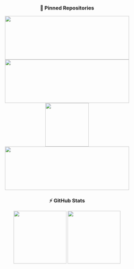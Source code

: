 <div align="center">
  <h3>📌 Pinned Repositories</h3>
  <span>
    <img height="140rem" width="400px" src="https://github-readme-stats.vercel.app/api/pin/?username=jigyansunanda&repo=Online-Code-Runner&theme=bear&hide_border=true"/>
    <img height="140rem" width="400px" src="https://github-readme-stats.vercel.app/api/pin/?username=jigyansunanda&repo=Shortest-Path-Visualizer&theme=bear&hide_border=true"/>
  </pan>
  <span>
    <img height="140rem" src="https://github-readme-stats.vercel.app/api/pin/?username=jigyansunanda&repo=Leetcode-Practice&theme=bear&hide_border=true"/>
    <img height="140rem" width="400px" src="https://github-readme-stats.vercel.app/api/pin/?username=jigyansunanda&repo=focus&theme=bear&hide_border=true"/>
  </pan>
</div>

<div align="center">
  <h3>⚡ GitHub Stats</h3>
  <span>
    <img height="170rem" src="https://github-readme-stats.vercel.app/api?username=jigyansunanda&show_icons=true&include_all_commits=true&count_private=true&theme=bear&hide_border=true&hide_rank=true&hide_title=true"/>
    <img height="170rem" src="https://github-readme-stats-jigyansu-nandas-projects.vercel.app/api/top-langs/?username=jigyansunanda&count_private=true&layout=compact&theme=bear&hide_border=true&show_icons=true&langs_count=8&hide=css,html,jupyter%20notebook&hide_title=true"/>
    <br>
  </pan>
</div>
<!-- bg_color=0D1117&title_color=ff0043&icon_color=ff0043 -->
